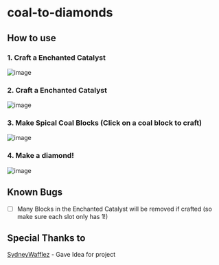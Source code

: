 # coal-to-diamonds

## How to use

### 1. Craft a Enchanted Catalyst

![image](https://user-images.githubusercontent.com/71111395/182029065-f898f625-4691-4d59-910b-ab0a723479f4.png)


### 2. Craft a Enchanted Catalyst

 ![image](https://user-images.githubusercontent.com/71111395/182029103-b808f13b-af16-4514-ba12-03858a1a1cd6.png)


### 3. Make Spical Coal Blocks (Click on a coal block to craft)

![image](https://user-images.githubusercontent.com/71111395/182029133-e25cacbe-faa1-4f9a-9345-813970ef09d8.png)


### 4. Make a diamond!

![image](https://user-images.githubusercontent.com/71111395/182029167-0dc2762a-0ae8-47d4-af62-8729299b8f07.png)


## Known Bugs
- [ ] Many Blocks in the Enchanted Catalyst will be removed if crafted (so make sure each slot only has 1!)


## Special Thanks to
[SydneyWafflez](https://github.com/SydneyWafflez) - Gave Idea for project
